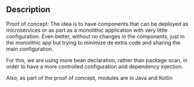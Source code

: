 ## Description 
Proof of concept: The idea is to have components that can be deployed as microservices or as part as a monolithic application with very little configuration. Even better, without no changes in the components, just in the monolithic app
 but trying to minimize de extra code and sharing the main configuration.
 
 For this, we are using more bean declaration, rather than package scan, in order to have 
 a more controlled configuration and dependency injection.

Also, as part of the proof of concept, modules are in Java and Kotlin
